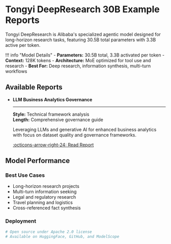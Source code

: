 # Tongyi DeepResearch 30B Example Reports

Tongyi DeepResearch is Alibaba's specialized agentic model designed for long-horizon research tasks, featuring 30.5B total parameters with 3.3B active per token.

!!! info "Model Details"
    - **Parameters:** 30.5B total, 3.3B activated per token
    - **Context:** 128K tokens
    - **Architecture:** MoE optimized for tool use and research
    - **Best For:** Deep research, information synthesis, multi-turn workflows

## Available Reports

<div class="grid cards" markdown>

-   **LLM Business Analytics Governance**
    
    ---
    
    **Style:** Technical framework analysis  
    **Length:** Comprehensive governance guide
    
    Leveraging LLMs and generative AI for enhanced business analytics with focus on dataset quality and governance frameworks.
    
    [:octicons-arrow-right-24: Read Report](llm-business-analytics.md)

</div>

## Model Performance

### Best Use Cases
- Long-horizon research projects
- Multi-turn information seeking
- Legal and regulatory research
- Travel planning and logistics
- Cross-referenced fact synthesis

### Deployment

```python
# Open source under Apache 2.0 license
# Available on HuggingFace, GitHub, and ModelScope
```